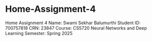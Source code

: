 # Home-Assignment-4
Home Assignment 4
Name: Swami Sekhar Balumurthi
Student ID: 700757818
CRN: 23847
Course: CS5720 Neural Networks and Deep Learning
Semester: Spring 2025
